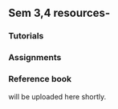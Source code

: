 ## Sem 3,4 resources- 
### Tutorials 
### Assignments 
### Reference book   
will be uploaded here shortly.

